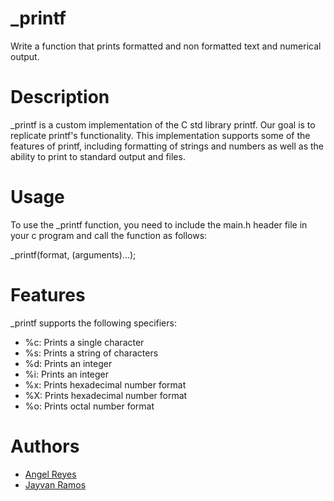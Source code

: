 # _printf
Write a function that prints formatted and non formatted text and numerical output.

# Description
\_printf is a custom implementation of the C std library printf. Our goal is to 
replicate printf's functionality. This implementation supports some of the features of
printf, including formatting of strings and numbers as well as the ability to print to 
standard output and files.

# Usage
To use the \_printf function, you need to include the main.h header file in your c 
program and call the function as follows:

\_printf(format, (arguments)...);

# Features
\_printf supports the following specifiers:

- %c: Prints a single character
- %s: Prints a string of characters
- %d: Prints an integer
- %i: Prints an integer
- %x: Prints hexadecimal number format
- %X: Prints hexadecimal number format
- %o: Prints octal number format

# Authors
- [Angel Reyes](https://github.com/areyes-hub)
- [Jayvan Ramos](https://github.com/Jayvan23)
